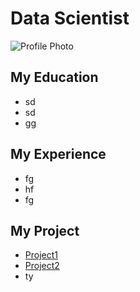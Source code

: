 # Data Scientist
![Profile Photo](MyPhoto.jpg)

## My Education
- sd
- sd
- gg

## My Experience
- fg
- hf
- fg

## My Project
- [Project1](./ST445_TheTeam%20(1).html)
- [Project2](./ST443.html)
- ty
